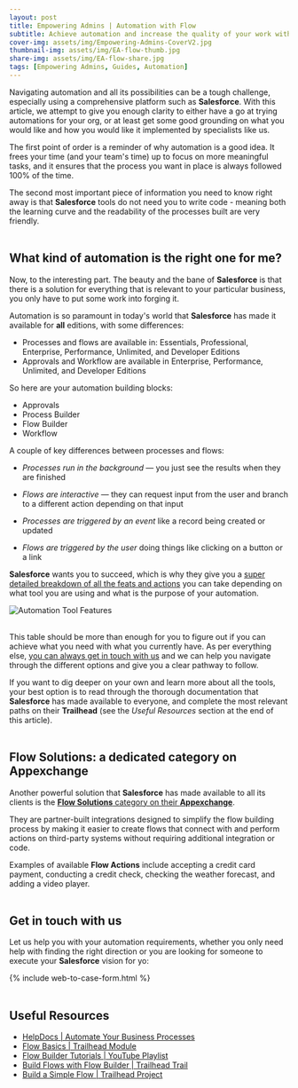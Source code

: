 ```yaml
---
layout: post
title: Empowering Admins | Automation with Flow
subtitle: Achieve automation and increase the quality of your work with in-house Salesforce solutions
cover-img: assets/img/Empowering-Admins-CoverV2.jpg
thumbnail-img: assets/img/EA-flow-thumb.jpg
share-img: assets/img/EA-flow-share.jpg
tags: [Empowering Admins, Guides, Automation]
---
```


Navigating automation and all its possibilities can be a tough challenge, especially using a comprehensive platform such as **Salesforce**. With this article, we attempt to give you enough clarity to either have a go at trying automations for your org, or at least get some good grounding on what you would like and how you would like it implemented by specialists like us.

The first point of order is a reminder of why automation is a good idea. It frees your time (and your team's time) up to focus on more meaningful tasks, and it ensures that the process you want in place is always followed 100% of the time.

The second most important piece of information you need to know right away is that **Salesforce** tools do not need you to write code - meaning both the learning curve and the readability of the processes built are very friendly.
<br/>
<br/>

## What kind of automation is the right one for me?
Now, to the interesting part. The beauty and the bane of **Salesforce** is that there is a solution for everything that is relevant to your particular business, you only have to put some work into forging it.

Automation is so paramount in today's world that **Salesforce** has made it available for **all** editions, with some differences:
* Processes and flows are available in: Essentials, Professional, Enterprise, Performance, Unlimited, and Developer Editions
* Approvals and Workflow are available in Enterprise, Performance, Unlimited, and Developer Editions

So here are your automation building blocks:
* Approvals
* Process Builder
* Flow Builder
* Workflow

A couple of key differences between processes and flows:
* *Processes run in the background* — you just see the results when they are finished
* *Flows are interactive* — they can request input from the user and branch to a different action depending on that input

* *Processes are triggered by an event* like a record being created or updated
* *Flows are triggered by the user* doing things like clicking on a button or a link

**Salesforce** wants you to succeed, which is why they give you a [super detailed breakdown of all the feats and actions](https://help.salesforce.com/articleView?id=sf.process_which_tool.htm&type=5) you can take depending on what tool you are using and what is the purpose of your automation.

![Automation Tool Features](https://aocollab.tech/assets/img/2021-03-21-ea-flow-01.jpg)
<br/>
<br/>

This table should be more than enough for you to figure out if you can achieve what you need with what you currently have.
As per everything else, [you can always get in touch with us](https://aocollab.tech/contact/) and we can help you navigate through the different options and give you a clear pathway to follow.

If you want to dig deeper on your own and learn more about all the tools, your best option is to read through the thorough documentation that **Salesforce** has made available to everyone, and complete the most relevant paths on their **Trailhead** (see the *Useful Resources* section at the end of this article).
<br/>
<br/>

## Flow Solutions: a dedicated category on Appexchange
Another powerful solution that **Salesforce** has made available to all its clients is the [**Flow Solutions** category on their **Appexchange**](https://appexchange.salesforce.com/appxStore?type=Flow).

They are partner-built integrations designed to simplify the flow building process by making it easier to create flows that connect with and perform actions on third-party systems without requiring additional integration or code.

Examples of available **Flow Actions** include accepting a credit card payment, conducting a credit check, checking the weather forecast, and adding a video player.
<br/>
<br/>

## Get in touch with us
Let us help you with your automation requirements, whether you only need help with finding the right direction or you are looking for someone to execute your **Salesforce** vision for yo:

{% include web-to-case-form.html %}
<br/>
<br/>

## Useful Resources
* [HelpDocs | Automate Your Business Processes](https://help.salesforce.com/articleView?id=sf.extend_click_process.htm&type=5)
* [Flow Basics | Trailhead Module](https://trailhead.salesforce.com/en/content/learn/modules/flow-basics)
* [Flow Builder Tutorials | YouTube Playlist](https://youtube.com/playlist?list=PLrC_ei2_Pv0GsCrUp6xORzVT62FCFAWMl)
* [Build Flows with Flow Builder | Trailhead Trail](https://trailhead.salesforce.com/en/content/learn/trails/build-flows-with-flow-builder)
* [Build a Simple Flow | Trailhead Project](https://trailhead.salesforce.com/en/content/learn/projects/build-a-simple-flow)
<br/>
<br/>
